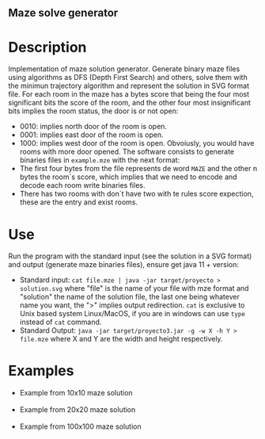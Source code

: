## Maze solve generator
# Description
Implementation of maze solution generator. Generate binary maze files using algorithms as DFS (Depth First Search) and others, solve them with the minimun trajectory algorithm
and represent the solution in SVG format file. 
For each room in the maze has a bytes score that being the four most significant bits the score of the room, and the other
four most insignificant bits implies the room status, the door is or not open:
 * 0010: implies north door of the room is open.
 * 0001: implies east door of the room is open.
 * 1000: implies west door of the room is open.
Obvoiusly, you would have rooms with more door opened. 
The software consists to generate binaries files in `example.mze` with the next format:
 * The first four bytes from the file represents de word `MAZE` and the other n bytes the room`s score, which implies that we need to encode and decode each room write
   binaries files.
 * There has two rooms with don`t have two with te rules score expection, these are the entry and exist rooms. 
# Use
Run the program with the standard input (see the solution in a SVG format) and output (generate maze  binaries files), ensure get java 11 + version:
 * Standard input: `cat file.mze | java -jar target/proyecto > solution.svg` where "file" is the name of your file with mze format and
    "solution" the name of the solution file, the last one being whatever name you want, the ">" implies output redirection. `cat` is exclusive
   to Unix based system Linux/MacOS, if you are in windows can use `type` instead of `cat` command.
 * Standard Output: `java -jar target/proyecto3.jar -g -w X -h Y > file.mze`  where  X and Y are the width and height respectively.
# Examples
 * Example from 10x10 maze solution<br>[](examples/10x10.svg)<br>
 * Example from 20x20 maze solution<br>[](examples/solution.svg)<br>
 * Example from 100x100 maze solution<br>[](examples/100x100.svg)<br> 

